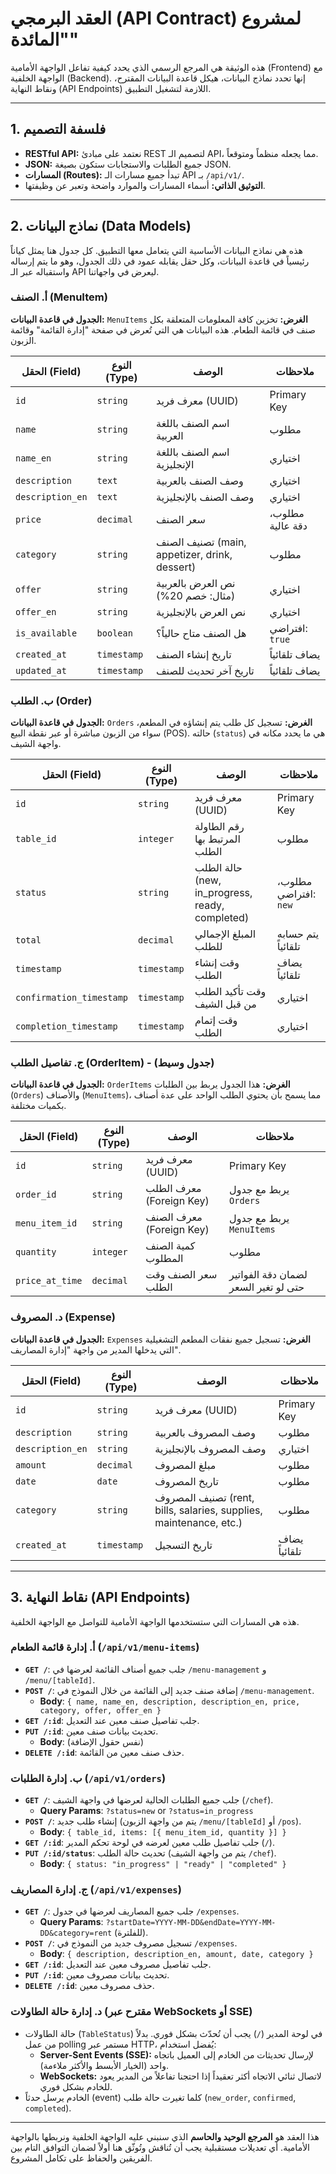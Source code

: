 # العقد البرمجي (API Contract) لمشروع "المائدة"

هذه الوثيقة هي المرجع الرسمي الذي يحدد كيفية تفاعل الواجهة الأمامية (Frontend) مع الواجهة الخلفية (Backend). إنها تحدد نماذج البيانات، هيكل قاعدة البيانات المقترح، ونقاط النهاية (API Endpoints) اللازمة لتشغيل التطبيق.

---

## 1. فلسفة التصميم

*   **RESTful API:** نعتمد على مبادئ REST لتصميم الـ API، مما يجعله منظماً ومتوقعاً.
*   **JSON:** جميع الطلبات والاستجابات ستكون بصيغة JSON.
*   **المسارات (Routes):** تبدأ جميع مسارات الـ API بـ `/api/v1/`.
*   **التوثيق الذاتي:** أسماء المسارات والموارد واضحة وتعبر عن وظيفتها.

---

## 2. نماذج البيانات (Data Models)

هذه هي نماذج البيانات الأساسية التي يتعامل معها التطبيق. كل جدول هنا يمثل كياناً رئيسياً في قاعدة البيانات، وكل حقل يقابله عمود في ذلك الجدول، وهو ما يتم إرساله واستقباله عبر الـ API ليعرض في واجهاتنا.

### أ. الصنف (MenuItem)

**الجدول في قاعدة البيانات:** `MenuItems`
**الغرض:** تخزين كافة المعلومات المتعلقة بكل صنف في قائمة الطعام. هذه البيانات هي التي تُعرض في صفحة "إدارة القائمة" وقائمة الزبون.

| الحقل (Field)     | النوع (Type) | الوصف                                        | ملاحظات                   |
| ------------------ | ------------- | -------------------------------------------- | ------------------------- |
| `id`               | `string`      | معرف فريد (UUID)                            | Primary Key               |
| `name`             | `string`      | اسم الصنف باللغة العربية                    | مطلوب                     |
| `name_en`          | `string`      | اسم الصنف باللغة الإنجليزية                 | اختياري                   |
| `description`      | `text`        | وصف الصنف بالعربية                          | اختياري                   |
| `description_en`   | `text`        | وصف الصنف بالإنجليزية                       | اختياري                   |
| `price`            | `decimal`     | سعر الصنف                                   | مطلوب، دقة عالية          |
| `category`         | `string`      | تصنيف الصنف (main, appetizer, drink, dessert) | مطلوب                     |
| `offer`            | `string`      | نص العرض بالعربية (مثال: خصم 20%)          | اختياري                   |
| `offer_en`         | `string`      | نص العرض بالإنجليزية                        | اختياري                   |
| `is_available`     | `boolean`     | هل الصنف متاح حالياً؟                      | افتراضي: `true`           |
| `created_at`       | `timestamp`   | تاريخ إنشاء الصنف                           | يضاف تلقائياً              |
| `updated_at`       | `timestamp`   | تاريخ آخر تحديث للصنف                       | يضاف تلقائياً              |

### ب. الطلب (Order)

**الجدول في قاعدة البيانات:** `Orders`
**الغرض:** تسجيل كل طلب يتم إنشاؤه في المطعم، سواء من الزبون مباشرة أو عبر نقطة البيع (POS). حالته (`status`) هي ما يحدد مكانه في واجهة الشيف.

| الحقل (Field)              | النوع (Type)             | الوصف                                            | ملاحظات                             |
| --------------------------- | ------------------------- | ----------------------------------------------- | ----------------------------------- |
| `id`                        | `string`                  | معرف فريد (UUID)                                | Primary Key                         |
| `table_id`                  | `integer`                 | رقم الطاولة المرتبط بها الطلب                   | مطلوب                               |
| `status`                    | `string`                  | حالة الطلب (new, in_progress, ready, completed)  | مطلوب، افتراضي: `new`              |
| `total`                     | `decimal`                 | المبلغ الإجمالي للطلب                           | يتم حسابه تلقائياً                  |
| `timestamp`                 | `timestamp`               | وقت إنشاء الطلب                                 | يضاف تلقائياً                        |
| `confirmation_timestamp`    | `timestamp`               | وقت تأكيد الطلب من قبل الشيف                    | اختياري                             |
| `completion_timestamp`      | `timestamp`               | وقت إتمام الطلب                                 | اختياري                             |

### ج. تفاصيل الطلب (OrderItem) - (جدول وسيط)

**الجدول في قاعدة البيانات:** `OrderItems`
**الغرض:** هذا الجدول يربط بين الطلبات (`Orders`) والأصناف (`MenuItems`)، مما يسمح بأن يحتوي الطلب الواحد على عدة أصناف بكميات مختلفة.

| الحقل (Field) | النوع (Type) | الوصف                    | ملاحظات                               |
| -------------- | ------------- | ----------------------- | ------------------------------------- |
| `id`           | `string`      | معرف فريد (UUID)       | Primary Key                           |
| `order_id`     | `string`      | معرف الطلب (Foreign Key) | يربط مع جدول `Orders`                 |
| `menu_item_id` | `string`      | معرف الصنف (Foreign Key) | يربط مع جدول `MenuItems`              |
| `quantity`     | `integer`     | كمية الصنف المطلوب     | مطلوب                                 |
| `price_at_time`| `decimal`     | سعر الصنف وقت الطلب    | لضمان دقة الفواتير حتى لو تغير السعر |

### د. المصروف (Expense)

**الجدول في قاعدة البيانات:** `Expenses`
**الغرض:** تسجيل جميع نفقات المطعم التشغيلية التي يدخلها المدير من واجهة "إدارة المصاريف".

| الحقل (Field)   | النوع (Type)   | الوصف                                                               | ملاحظات         |
| ---------------- | -------------- | -------------------------------------------------------------------- | --------------- |
| `id`             | `string`       | معرف فريد (UUID)                                                    | Primary Key     |
| `description`    | `string`       | وصف المصروف بالعربية                                                | مطلوب           |
| `description_en` | `string`       | وصف المصروف بالإنجليزية                                             | اختياري         |
| `amount`         | `decimal`      | مبلغ المصروف                                                        | مطلوب           |
| `date`           | `date`         | تاريخ المصروف                                                       | مطلوب           |
| `category`       | `string`       | تصنيف المصروف (rent, bills, salaries, supplies, maintenance, etc.) | مطلوب           |
| `created_at`     | `timestamp`    | تاريخ التسجيل                                                      | يضاف تلقائياً    |

---

## 3. نقاط النهاية (API Endpoints)

هذه هي المسارات التي ستستخدمها الواجهة الأمامية للتواصل مع الواجهة الخلفية.

### أ. إدارة قائمة الطعام (`/api/v1/menu-items`)

*   **`GET /`**: جلب جميع أصناف القائمة لعرضها في `/menu-management` و `/menu/[tableId]`.
*   **`POST /`**: إضافة صنف جديد إلى القائمة من خلال النموذج في `/menu-management`.
    *   **Body**: `{ name, name_en, description, description_en, price, category, offer, offer_en }`
*   **`GET /:id`**: جلب تفاصيل صنف معين عند التعديل.
*   **`PUT /:id`**: تحديث بيانات صنف معين.
    *   **Body**: (نفس حقول الإضافة)
*   **`DELETE /:id`**: حذف صنف معين من القائمة.

### ب. إدارة الطلبات (`/api/v1/orders`)

*   **`GET /`**: جلب جميع الطلبات الحالية لعرضها في واجهة الشيف (`/chef`).
    *   **Query Params**: `?status=new` or `?status=in_progress`
*   **`POST /`**: إنشاء طلب جديد (يتم من واجهة الزبون `/menu/[tableId]` أو `/pos`).
    *   **Body**: `{ table_id, items: [{ menu_item_id, quantity }] }`
*   **`GET /:id`**: جلب تفاصيل طلب معين لعرضه في لوحة تحكم المدير (`/`).
*   **`PUT /:id/status`**: تحديث حالة الطلب (يتم من واجهة الشيف `/chef`).
    *   **Body**: `{ status: "in_progress" | "ready" | "completed" }`

### ج. إدارة المصاريف (`/api/v1/expenses`)

*   **`GET /`**: جلب جميع المصاريف لعرضها في جدول `/expenses`.
    *   **Query Params**: `?startDate=YYYY-MM-DD&endDate=YYYY-MM-DD&category=rent` (للفلترة).
*   **`POST /`**: تسجيل مصروف جديد من النموذج في `/expenses`.
    *   **Body**: `{ description, description_en, amount, date, category }`
*   **`GET /:id`**: جلب تفاصيل مصروف معين عند التعديل.
*   **`PUT /:id`**: تحديث بيانات مصروف معين.
*   **`DELETE /:id`**: حذف مصروف معين.

### د. إدارة حالة الطاولات (مقترح عبر WebSockets أو SSE)

*   حالة الطاولات (`TableStatus`) في لوحة المدير (`/`) يجب أن تُحدّث بشكل فوري. بدلاً من عمل polling مستمر عبر HTTP، يُفضل استخدام:
    *   **Server-Sent Events (SSE):** لإرسال تحديثات من الخادم إلى العميل باتجاه واحد (الخيار الأبسط والأكثر ملاءمة).
    *   **WebSockets:** لاتصال ثنائي الاتجاه أكثر تعقيداً إذا احتجنا تفاعلاً من المدير يعود للخادم بشكل فوري.
*   الخادم يرسل حدثاً (event) كلما تغيرت حالة طلب (`new_order`, `confirmed`, `completed`).

---

هذا العقد هو **المرجع الوحيد والحاسم** الذي سنبني عليه الواجهة الخلفية ونربطها بالواجهة الأمامية. أي تعديلات مستقبلية يجب أن تُناقش وتُوثّق هنا أولاً لضمان التوافق التام بين الفريقين والحفاظ على تكامل المشروع.
